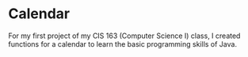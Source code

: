 # Calendar

For my first project of my CIS 163 (Computer Science I) class, I created functions for a calendar to learn the basic programming skills of Java.

